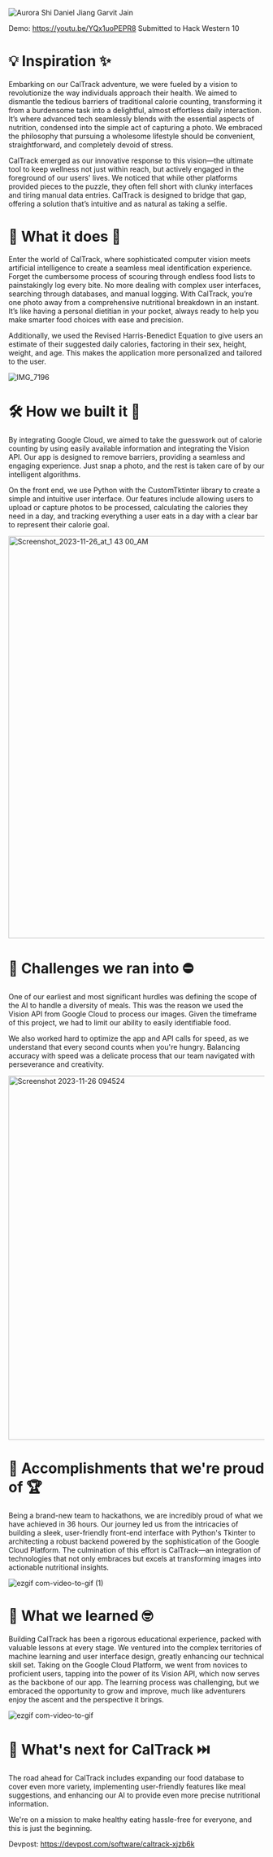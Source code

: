 ![Aurora Shi Daniel Jiang Garvit Jain](https://github.com/asyf16/CalTrack/assets/144833617/5a9d4391-e857-449f-82d7-8748b5d9213c)

Demo: https://youtu.be/YQx1uoPEPR8
Submitted to Hack Western 10

# 💡 Inspiration ✨

Embarking on our CalTrack adventure, we were fueled by a vision to revolutionize the way individuals approach their health. We aimed to dismantle the tedious barriers of traditional calorie counting, transforming it from a burdensome task into a delightful, almost effortless daily interaction. It’s where advanced tech seamlessly blends with the essential aspects of nutrition, condensed into the simple act of capturing a photo. We embraced the philosophy that pursuing a wholesome lifestyle should be convenient, straightforward, and completely devoid of stress.

CalTrack emerged as our innovative response to this vision—the ultimate tool to keep wellness not just within reach, but actively engaged in the foreground of our users' lives. We noticed that while other platforms provided pieces to the puzzle, they often fell short with clunky interfaces and tiring manual data entries. CalTrack is designed to bridge that gap, offering a solution that’s intuitive and as natural as taking a selfie.

# 🍎 What it does 🥗

Enter the world of CalTrack, where sophisticated computer vision meets artificial intelligence to create a seamless meal identification experience. Forget the cumbersome process of scouring through endless food lists to painstakingly log every bite. No more dealing with complex user interfaces, searching through databases, and manual logging. With CalTrack, you’re one photo away from a comprehensive nutritional breakdown in an instant. It’s like having a personal dietitian in your pocket, always ready to help you make smarter food choices with ease and precision.

Additionally, we used the Revised Harris-Benedict Equation to give users an estimate of their suggested daily calories, factoring in their sex, height, weight, and age. This makes the application more personalized and tailored to the user.

![IMG_7196](https://github.com/asyf16/CalTrack/assets/144833617/e21d54c7-2570-494e-b955-75a8f95dbb82)

# 🛠️ How we built it 💬

By integrating Google Cloud, we aimed to take the guesswork out of calorie counting by using easily available information and integrating the Vision API. Our app is designed to remove barriers, providing a seamless and engaging experience. Just snap a photo, and the rest is taken care of by our intelligent algorithms.

On the front end, we use Python with the CustomTktinter library to create a simple and intuitive user interface. Our features include allowing users to upload or capture photos to be processed, calculating the calories they need in a day, and tracking everything a user eats in a day with a clear bar to represent their calorie goal.

<img width="791" alt="Screenshot_2023-11-26_at_1 43 00_AM" src="https://github.com/asyf16/CalTrack/assets/144833617/b2b45aea-6aac-4472-87c4-2f79985be687">


# 🚧 Challenges we ran into ⛔

One of our earliest and most significant hurdles was defining the scope of the AI to handle a diversity of meals. This was the reason we used the Vision API from Google Cloud to process our images. Given the timeframe of this project, we had to limit our ability to easily identifiable food. 

We also worked hard to optimize the app and API calls for speed, as we understand that every second counts when you're hungry. Balancing accuracy with speed was a delicate process that our team navigated with perseverance and creativity.

<img width="716" alt="Screenshot 2023-11-26 094524" src="https://github.com/asyf16/CalTrack/assets/144833617/d224ebf2-4362-4f40-8be1-cbb92bb04dba">

# 🎉 Accomplishments that we're proud of 🏆

Being a brand-new team to hackathons, we are incredibly proud of what we have achieved in 36 hours. Our journey led us from the intricacies of building a sleek, user-friendly front-end interface with Python's Tkinter to architecting a robust backend powered by the sophistication of the Google Cloud Platform. The culmination of this effort is CalTrack—an integration of technologies that not only embraces but excels at transforming images into actionable nutritional insights.

![ezgif com-video-to-gif (1)](https://github.com/asyf16/CalTrack/assets/144833617/e17efe6c-cb58-4dca-bfdc-826ad952fa07)

# 🧠 What we learned 🤓

Building CalTrack has been a rigorous educational experience, packed with valuable lessons at every stage. We ventured into the complex territories of machine learning and user interface design, greatly enhancing our technical skill set. Taking on the Google Cloud Platform, we went from novices to proficient users, tapping into the power of its Vision API, which now serves as the backbone of our app. The learning process was challenging, but we embraced the opportunity to grow and improve, much like adventurers enjoy the ascent and the perspective it brings.

![ezgif com-video-to-gif](https://github.com/asyf16/CalTrack/assets/144833617/291f23f7-f5b5-4508-9a39-1ce65c21a9c6)

# 🔮 What's next for CalTrack ⏭️

The road ahead for CalTrack includes expanding our food database to cover even more variety, implementing user-friendly features like meal suggestions, and enhancing our AI to provide even more precise nutritional information. 

We're on a mission to make healthy eating hassle-free for everyone, and this is just the beginning.

Devpost: https://devpost.com/software/caltrack-xjzb6k

